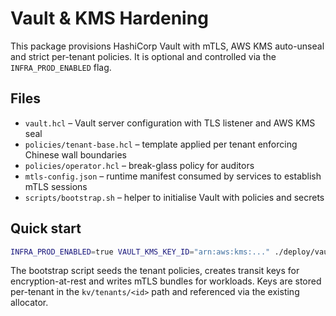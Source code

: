 # Vault & KMS Hardening

This package provisions HashiCorp Vault with mTLS, AWS KMS auto-unseal and strict per-tenant policies. It is optional and controlled via the `INFRA_PROD_ENABLED` flag.

## Files
- `vault.hcl` – Vault server configuration with TLS listener and AWS KMS seal
- `policies/tenant-base.hcl` – template applied per tenant enforcing Chinese wall boundaries
- `policies/operator.hcl` – break-glass policy for auditors
- `mtls-config.json` – runtime manifest consumed by services to establish mTLS sessions
- `scripts/bootstrap.sh` – helper to initialise Vault with policies and secrets

## Quick start

```bash
INFRA_PROD_ENABLED=true VAULT_KMS_KEY_ID="arn:aws:kms:..." ./deploy/vault/scripts/bootstrap.sh
```

The bootstrap script seeds the tenant policies, creates transit keys for encryption-at-rest and writes mTLS bundles for workloads. Keys are stored per-tenant in the `kv/tenants/<id>` path and referenced via the existing allocator.
